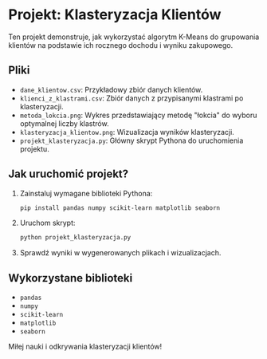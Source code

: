 
# Projekt: Klasteryzacja Klientów

Ten projekt demonstruje, jak wykorzystać algorytm K-Means do grupowania klientów na podstawie ich rocznego dochodu i wyniku zakupowego.

## Pliki
- `dane_klientow.csv`: Przykładowy zbiór danych klientów.
- `klienci_z_klastrami.csv`: Zbiór danych z przypisanymi klastrami po klasteryzacji.
- `metoda_lokcia.png`: Wykres przedstawiający metodę "łokcia" do wyboru optymalnej liczby klastrów.
- `klasteryzacja_klientow.png`: Wizualizacja wyników klasteryzacji.
- `projekt_klasteryzacja.py`: Główny skrypt Pythona do uruchomienia projektu.

## Jak uruchomić projekt?
1. Zainstaluj wymagane biblioteki Pythona:
   ```bash
   pip install pandas numpy scikit-learn matplotlib seaborn
   ```

2. Uruchom skrypt:
   ```bash
   python projekt_klasteryzacja.py
   ```

3. Sprawdź wyniki w wygenerowanych plikach i wizualizacjach.

## Wykorzystane biblioteki
- `pandas`
- `numpy`
- `scikit-learn`
- `matplotlib`
- `seaborn`

Miłej nauki i odkrywania klasteryzacji klientów!

